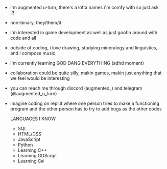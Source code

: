 - i'm augmented u-turn, there's a lotta names i'm comfy with so just ask :3
- non-binary, they/them/it
- i'm interested in game development as well as just goofin around with code and all
- outside of coding, i love drawing, studying mineralogy and linguistics, and i compose music
- i'm currently learning GOD DANG EVERYTHING (adhd moment)
- collaboration could be quite silly, makin games, makin just anything that we feel would be interesting
- you can reach me through discord (augmented_) and telegram (@augmented_u_turn)
- imagine coding on repl.it where one person tries to make a functioning program and the other person has to try to add bugs as the other codes

  LANGUAGES I KNOW
  - SQL
  - HTML/CSS
  - JavaScript
  - Python
  - Learning C++
  - Learning GDScript
  - Learning C#

<!---
augmented-uturn/augmented-uturn is a ✨ special ✨ repository because its `README.md` (this file) appears on your GitHub profile.
You can click the Preview link to take a look at your changes.
--->
